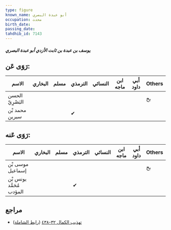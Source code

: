 ```yaml
---
type: figure
known_name: أبو عبدة البصري
occupation: محدث
birth_date:
passing_date:
tahdhib_id: 7143
---
```

##### يوسف بن عبدة بن ثابت الأزدي أبو عبدة البصري

## رَوَى عَن:
| الاسم            | البخاري | مسلم | الترمذي | النسائي | ابن ماجه | أبي داود | Others |
| ---------------- | ------- | ---- | ------- | ------- | -------- | -------- | ------ |
| الحسن البَصْرِيّ |         |      |         |         |          |          | بخ     |
| محمد بْن سيرين   |         |      | ✔       |         |          |          |        |
## رَوَى عَنه:
| الاسم                    | البخاري | مسلم | الترمذي | النسائي | ابن ماجه | أبي داود | Others |
| ------------------------ | ------- | ---- | ------- | ------- | -------- | -------- | ------ |
| موسى بْن إسماعيل         |         |      |         |         |          |          | بخ     |
| يونس بْن مُحَمَّد المؤدب |         |      | ✔       |         |          |          |        |
## مراجع
- [تهذيب الكمال ٣٢-٤٣٨](obsidian://open?vault=Tahdhib-al-Kamal&file=Figures/٧١٤٣-يوسف%20بن%20عبدة%20بن%20ثابت%20الأزدي%20أبو%20عبدة%20البصري) ([رابط الشاملة](https://shamela.ws/book/3722/17552))